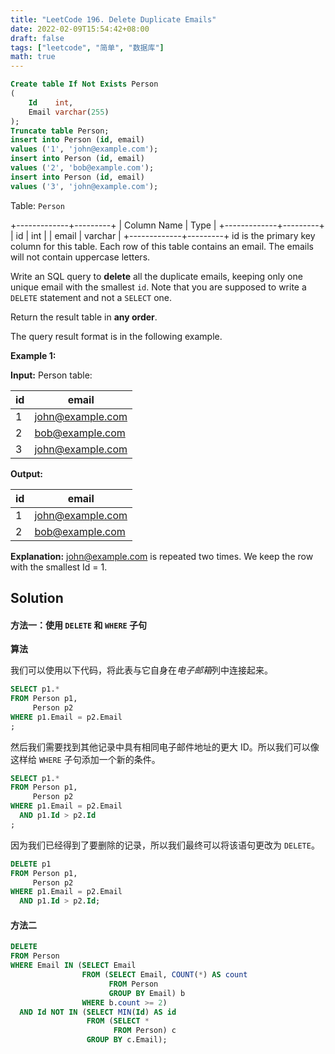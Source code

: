 ```yaml
---
title: "LeetCode 196. Delete Duplicate Emails"
date: 2022-02-09T15:54:42+08:00
draft: false
tags: ["leetcode", "简单", "数据库"]
math: true
---
```


```sql
Create table If Not Exists Person
(
    Id    int,
    Email varchar(255)
);
Truncate table Person;
insert into Person (id, email)
values ('1', 'john@example.com');
insert into Person (id, email)
values ('2', 'bob@example.com');
insert into Person (id, email)
values ('3', 'john@example.com');
```

Table: `Person`

+-------------+---------+
| Column Name | Type |
+-------------+---------+
| id | int |
| email | varchar |
+-------------+---------+
id is the primary key column for this table.
Each row of this table contains an email. The emails will not contain uppercase letters.

Write an SQL query to **delete** all the duplicate emails, keeping only one unique email with the smallest `id`. Note that you are supposed to write a `DELETE` statement and not a `SELECT` one.

Return the result table in **any order**.

The query result format is in the following example.

<!--more-->

**Example 1:**

**Input:**
Person table:

| id  | email            |
| --- | ---------------- |
| 1   | john@example.com |
| 2   | bob@example.com  |
| 3   | john@example.com |

**Output:**

| id  | email            |
| --- | ---------------- |
| 1   | john@example.com |
| 2   | bob@example.com  |

**Explanation:** john@example.com is repeated two times. We keep the row with the smallest Id = 1.

## Solution

#### 方法一：使用 `DELETE` 和 `WHERE` 子句

**算法**

我们可以使用以下代码，将此表与它自身在*电子邮箱*列中连接起来。

```sql
SELECT p1.*
FROM Person p1,
     Person p2
WHERE p1.Email = p2.Email
;
```

然后我们需要找到其他记录中具有相同电子邮件地址的更大 ID。所以我们可以像这样给 `WHERE` 子句添加一个新的条件。

```sql
SELECT p1.*
FROM Person p1,
     Person p2
WHERE p1.Email = p2.Email
  AND p1.Id > p2.Id
;
```

因为我们已经得到了要删除的记录，所以我们最终可以将该语句更改为 `DELETE`。

```sql
DELETE p1
FROM Person p1,
     Person p2
WHERE p1.Email = p2.Email
  AND p1.Id > p2.Id;
```

#### 方法二

```sql
DELETE
FROM Person
WHERE Email IN (SELECT Email
                FROM (SELECT Email, COUNT(*) AS count
                      FROM Person
                      GROUP BY Email) b
                WHERE b.count >= 2)
  AND Id NOT IN (SELECT MIN(Id) AS id
                 FROM (SELECT *
                       FROM Person) c
                 GROUP BY c.Email);
```
